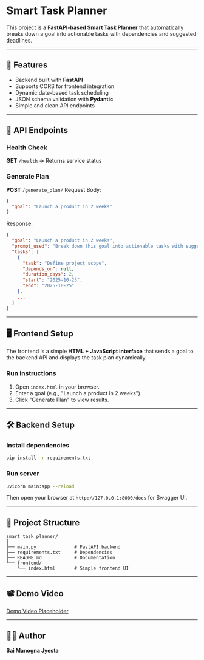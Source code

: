 # Smart Task Planner

This project is a **FastAPI-based Smart Task Planner** that automatically breaks down a goal into actionable tasks with dependencies and suggested deadlines.

---

## 🚀 Features
- Backend built with **FastAPI**
- Supports CORS for frontend integration
- Dynamic date-based task scheduling
- JSON schema validation with **Pydantic**
- Simple and clean API endpoints

---

## 🧩 API Endpoints

### Health Check
**GET** `/health` → Returns service status

### Generate Plan
**POST** `/generate_plan/`
Request Body:
```json
{
  "goal": "Launch a product in 2 weeks"
}
```

Response:
```json
{
  "goal": "Launch a product in 2 weeks",
  "prompt_used": "Break down this goal into actionable tasks with suggested deadlines and dependencies.",
  "tasks": [
    {
      "task": "Define project scope",
      "depends_on": null,
      "duration_days": 2,
      "start": "2025-10-23",
      "end": "2025-10-25"
    },
    ...
  ]
}
```

---

## 🖥️ Frontend Setup

The frontend is a simple **HTML + JavaScript interface** that sends a goal to the backend API and displays the task plan dynamically.

### Run Instructions
1. Open `index.html` in your browser.
2. Enter a goal (e.g., "Launch a product in 2 weeks").
3. Click "Generate Plan" to view results.

---

## 🛠️ Backend Setup

### Install dependencies
```bash
pip install -r requirements.txt
```

### Run server
```bash
uvicorn main:app --reload
```

Then open your browser at `http://127.0.0.1:8000/docs` for Swagger UI.

---

## 📂 Project Structure

```
smart_task_planner/
│
├── main.py              # FastAPI backend
├── requirements.txt     # Dependencies
├── README.md            # Documentation
└── frontend/
    └── index.html       # Simple frontend UI
```

---

## 📽️ Demo Video

[Demo Video Placeholder](https://drive.google.com/file/d/1Tj8bZnnj9EwX17ys2CKelkl2ExME_X4g/view?usp=sharing)

---

## 👩‍💻 Author
**Sai Manogna Jyesta**

